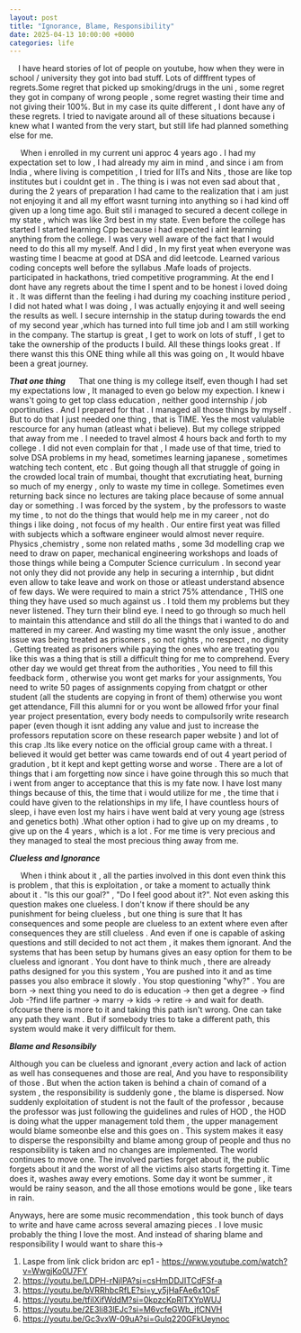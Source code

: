 ```yaml
---
layout: post
title: "Ignorance, Blame, Responsibility"
date: 2025-04-13 10:00:00 +0000
categories: life
---
```

 &nbsp;&nbsp;&nbsp;&nbsp;I have heard stories of lot of people on youtube, how when they were in school / university they got into bad stuff. Lots of difffrent types of regrets.Some regret that picked up smoking/drugs in the uni , some regret they got in company of wrong people , some regret wasting their time  and not giving their 100%. But in my case its quite different , I dont have any of these regrets. I tried to navigate around all of these situations because i knew what I wanted from the very start, but still life had planned something else for me. 

&nbsp;&nbsp;&nbsp;&nbsp; When i enrolled in my current uni approc 4 years ago . I had my expectation set to low , I had already my aim in mind , and since i am from India , where living is competition , I tried for IITs and Nits , those are like top institutes but i couldnt get in . The thing is i was not even sad about that , during the 2 years of preparation I had came to the realization that i am just not enjoying it and all my effort wasnt turning into anything so i had kind off given up a long time ago. Buit stil i managed to secured a decent college in my state , which was like 3rd best in my state.
Even before the college has started I started learning Cpp because i had expected i aint learning anything from the college. I was very well aware of the fact that I would need to do this all my myself. And I did , In my first yeat when everyone was wasting time I beacme at good at DSA and did leetcode. Learned various coding concepts well before the syllabus .Mafe loads of projects. participated in hackathons, tried competitive programming. At the end I dont have any regrets about the time I spent and to be honest i loved doing it . It was differnt than the feeling i had during my coaching institure period , I did not hated what I was doing , I was actually enjoying it and well seeing the results as well. I secure internship in the statup during towards the end of my second year ,which has turned into full time job and I am still working in the company. The startup is great , I get to work on lots of stuff , I get to take the  ownership of the products I build. All these things looks great . If there wanst this this ONE thing while all this was going on , It would hbave been a great journey.

___That one thing___
 &nbsp;&nbsp;&nbsp;&nbsp; That one thing is my college itself, even though I had set my expectations low , It managed to even go below my expection. I knew i wans't going to get top class education , neither good internship / job oportinuties . And I prepared for that . I managed all those things by myself . But to do that I just needed one thing , that is TIME.  Yes the most valulable rescource for any human (atleast what i believe).
But my college stripped that away from me . I needed to travel almost 4 hours back and forth to my college . I did not even complain for that , I made use of that time, tried to solve DSA problems in my head, sometimes learning japanese , sometimes watching tech content, etc . But going though all that struggle of going in the crowded local train of mumbai, thought that excrutiating heat, burning so much of my energy , only to waste my time in college. Sometimes  even returning back since no lectures are taking place because of some  annual day or something .  I was forced by the system , by the professors to waste my time , to not do the things that would help me in my career , not do things i like doing , not focus of my health . Our entire first yeat was filled with subjects which a software engineer would almost never require. Physics ,chemistry , some non related maths , some 3d modelling crap we need to draw on paper, mechanical engineering workshops and loads of those things while being a Computer Science curriculum . In second year not only they did not provide any help in securing a internhip , but didnt even allow to take leave and work on those or atleast understand absence of few days. We were required to main a strict 75% attendance , THIS one thing they have used so much against us . I told them my problems but they never listened. They turn their blind eye. I need to go through so much hell to maintain this attendance and still do all the things that i wanted to do and mattered in my career. And wasting my time wasnt the only issue , another issue was being treated as prisoners , so not rights , no respect ,  no dignity . Getting treated as prisoners while paying the ones who are treating you like this was a thing that is still a difficult thing for me to comprehend. Every other day we would get threat from the authorities , You need to fill this feedback form , otherwise you wont get marks for your assignments, You need to write 50 pages of assignments copying from chatgpt or other student (all the students are copying in front of them) otherwise you wont get attendance, Fill this alumni for or you wont be allowed frfor your final year project presentation, every body needs to compulsorily write research paper (even though it isnt adding any value and just to increase the professors reputation score on these research paper website ) and lot of this crap .Its like every notice on the official group came with a threat. 
I believed it would get better was came towards end of out 4 yeart period of gradution , bt it kept and kept getting worse and worse . There are a lot of things that i am forgetting now since i have goine through this so much that i went from anger to acceptance that this is my fate now.  I have lost many things because of this, the time that i would utilize for me , the time that i could have given to the relationships in my life, I have countless hours of sleep, i have even lost my hairs i have went bald at very young age (stress and genetics both) .What other option i had to give up on my dreams , to give up on the 4 years , which is a lot . For me time is very precious and they managed to steal the most precious thing away from me.  
 
 ___Clueless and Ignorance___
 
 &nbsp;&nbsp;&nbsp;&nbsp; When i think about it , all the parties involved in this dont even think this is problem , that this is exploitation , or take a moment to actually think about it . "Is this our goal?" , "Do I feel good about it?".  Not even asking this question makes one clueless. I don't know if there should be any punishment for being clueless , but one thing is sure that It has consequences and some people are clueless to an extent where even after consequences they are still clueless . And even if one is capable of asking questions and still decided to not act them , it makes them ignorant. And the systems that has been setup by humans gives an easy option for them to be clueless and ignorant . You dont have to think much ,  there are already paths designed for you this system ,  You are pushed into it and as time passes you also embrace it slowly . You stop questioning "why?"  . You are born -> next thing you need to do is education -> then get a degree -> find Job -?find life partner -> marry  -> kids -> retire -> and wait for death. ofcourse there is more to it and taking this path isn't wrong. One can take any path they want . But if somebody tries to take a different path, this system would make it very diffilcult for them. 

___Blame and Resonsibily___

 Although you can be clueless and ignorant ,every action and lack of action as well has consequenes and those are real, And you have to responsibility of those . But when the action taken is behind a chain of comand of a system , the responsibility is suddenly gone , the blame is dispersed. Now suddenly exploitation of student is not the fault of the professor , because the professor was just following the guidelines and rules of HOD , the HOD is doing what the upper management told them , the upper management would blame someonbe else and this goes on . This system makes it easy to disperse the responsibilty and blame among group of people and thus no responsibility is taken and no changes are implemented. The world continues to move one. The involved parties forget about it, the public forgets about it and the worst of all the victims also starts forgetting it. Time does it, washes away every emotions. Some day it wont be summer , it would be rainy season, and the all those emotions would be gone , like tears in rain.


Anyways, here are some music recommendation , this took bunch of days to write and have came across several amazing pieces . I love music probably the thing I love the most. And instead of sharing blame and responsibility I would want to share this->

1) Laspe from link click bridon arc ep1 - https://www.youtube.com/watch?v=WwgjKo0U7FY
2) https://youtu.be/LDPH-rNjlPA?si=csHmDDJITCdFSf-a
3) https://youtu.be/bVRRhbcRfLE?si=y_y5jHaFAe6x1OsF
4) https://youtu.be/tfiIXifWddM?si=0kpzcKpRlTXYpWUJ
5) https://youtu.be/2E3li83lEJc?si=M6vcfeGWb_jfCNVH
6) https://youtu.be/Gc3vxW-09uA?si=Gulq220GFkUeynoc
 
